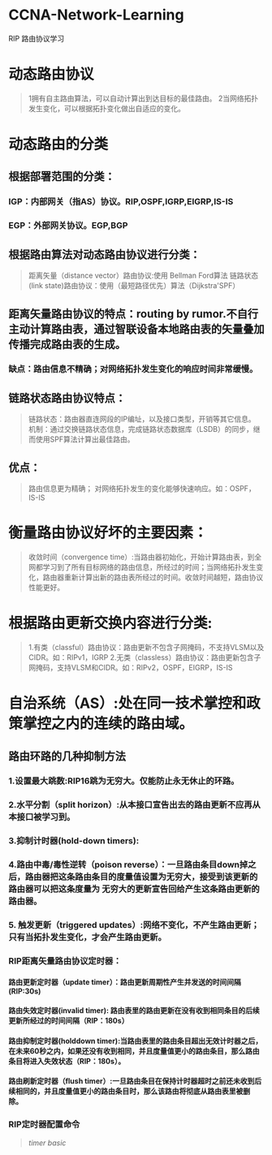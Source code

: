 # CCNA-Network-Learning
RIP 路由协议学习
# 动态路由协议
> 1拥有自主路由算法，可以自动计算出到达目标的最佳路由。
> 2当网络拓扑发生变化，可以根据拓扑变化做出自适应的变化。
# 动态路由的分类
## 根据部署范围的分类：
### IGP：内部网关（指AS）协议。RIP,OSPF,IGRP,EIGRP,IS-IS
### EGP：外部网关协议。EGP,BGP
## 根据路由算法对动态路由协议进行分类：
> 距离矢量（distance vector）路由协议:使用 Bellman Ford算法
> 链路状态(link state)路由协议：使用（最短路径优先）算法（Dijkstra'SPF）
## 距离矢量路由协议的特点：routing by rumor.不自行主动计算路由表，通过智联设备本地路由表的矢量叠加传播完成路由表的生成。
### 缺点：路由信息不精确；对网络拓扑发生变化的响应时间非常缓慢。
## 链路状态路由协议特点：
> 链路状态：路由器直连网段的IP编址，以及接口类型，开销等其它信息。
> 机制：通过交换链路状态信息，完成链路状态数据库（LSDB）的同步，继而使用SPF算法计算出最佳路由。
## 优点：
> 路由信息更为精确；
> 对网络拓扑发生的变化能够快速响应。如：OSPF，IS-IS
# 衡量路由协议好坏的主要因素：
> 收敛时间（convergence time）:当路由器初始化，开始计算路由表，到全网都学习到了所有目标网络的路由信息，所经过的时间；当网络拓扑发生变化，路由器重新计算出新的路由表所经过的时间。收敛时间越短，路由协议性能更好。
# 根据路由更新交换内容进行分类:
> 1.有类（classful）路由协议：路由更新不包含子网掩码，不支持VLSM以及CIDR。如：RIPv1，IGRP
> 2.无类（classless）路由协议：路由更新包含子网掩码，支持VLSM和CIDR。如：RIPv2，OSPF，EIGRP，IS-IS
# 自治系统（AS）:处在同一技术掌控和政策掌控之内的连续的路由域。
## 路由环路的几种抑制方法
### 1.设置最大跳数:RIP16跳为无穷大。仅能防止永无休止的环路。
### 2.水平分割（split horizon）:从本接口宣告出去的路由更新不应再从本接口被学习到。
### 3.抑制计时器(hold-down timers):
### 4.路由中毒/毒性逆转（poison reverse）：一旦路由条目down掉之后，路由器把这条路由条目的度量值设置为无穷大，接受到该更新的路由器可以把这条度量为       无穷大的更新宣告回给产生这条路由更新的路由器。
### 5. 触发更新（triggered updates）:网络不变化，不产生路由更新；只有当拓扑发生变化，才会产生路由更新。
### RIP距离矢量路由协议定时器：
#### **路由更新定时器（update timer）**：路由更新周期性产生并发送的时间间隔(RIP:30s)
#### **路由失效定时器(invalid timer)**: 路由表里的路由更新在没有收到相同条目的后续更新所经过的时间间隔（RIP：180s）
#### **路由抑制定时器(holddown timer)**:当路由表里的路由条目超出无效计时器之后，在未来60秒之内，如果还没有收到相同，并且度量值更小的路由条目，那么路由     条目将进入失效状态（RIP：180s）。
#### **路由刷新定时器（flush timer）**:一旦路由条目在保持计时器超时之前还未收到后续相同的，并且度量值更小的路由条目时，那么该路由将彻底从路由表里被删     除。
### RIP定时器配置命令
> *timer basic*
